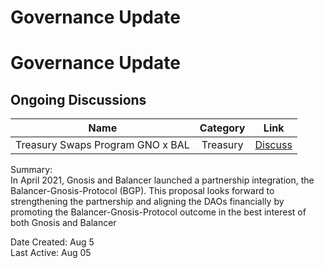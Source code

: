 # Governance Update
# Governance Update

## Ongoing Discussions

| Name          | Category      | Link   |
| ------------- |:-------------:| :-----:|
| Treasury Swaps Program GNO x BAL | Treasury | [Discuss](https://forum.gnosis.io/t/treasury-swaps-program-gno-x-bal/1440) |

Summary:\
In April 2021, Gnosis and Balancer launched a partnership integration, the Balancer-Gnosis-Protocol (BGP). This proposal looks forward to strengthening the partnership and aligning the DAOs financially by promoting the Balancer-Gnosis-Protocol outcome in the best interest of both Gnosis and Balancer

Date Created: Aug 5\
Last Active: Aug 05
